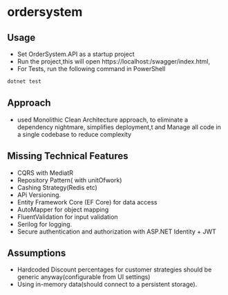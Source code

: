# ordersystem

## Usage
* Set OrderSystem.API as  a startup project
* Run the project,this will open https://localhost:<port>/swagger/index.html,
* For Tests,  run  the following command in PowerShell 
```bash
dotnet test
```
## Approach
* used Monolithic Clean Architecture approach, to eliminate  a  dependency nightmare, simplifies  deployment,t and
Manage  all code in a single codebase to reduce  complexity

## Missing Technical Features
* CQRS with MediatR
* Repository Pattern( with unitOfwork)
* Cashing Strategy(Redis  etc)
* APi Versioning.
* Entity Framework Core (EF Core) for data access
* AutoMapper for object mapping
* FluentValidation for input validation
* Serilog for logging.
* Secure authentication and authorization with ASP.NET Identity + JWT 

## Assumptions
* Hardcoded Discount percentages  for customer strategies should be generic  anyway(configurable from UI  settings)
* Using in-memory data(should  connect to a persistent storage).
